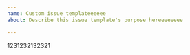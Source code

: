 ```yaml
---
name: Custom issue templateeeeee
about: Describe this issue template's purpose hereeeeeeee

---
```


1231232132321
